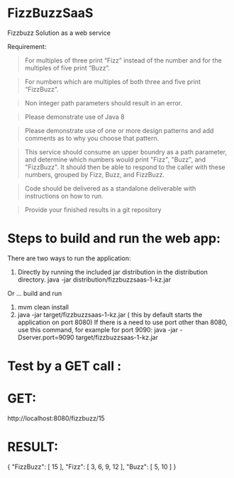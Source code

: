 # FizzBuzzSaaS
Fizzbuzz Solution as a web service

Requirement:
> For multiples of three print “Fizz” instead of the number and for the multiples of five print “Buzz”.
 
> For numbers which are multiples of both three and five print “FizzBuzz”.

> Non integer path parameters should result in an error.

> Please demonstrate use of Java 8

> Please demonstrate use of one or more design patterns and add comments as to why you choose that pattern.

> This service should consume an upper boundry as a path parameter, and determine which numbers would print "Fizz", "Buzz", and "FizzBuzz". 
  It should then be able to respond to the caller with these numbers, grouped by Fizz, Buzz, and FizzBuzz.
  
> Code should be delivered as a standalone deliverable with instructions on how to run.

> Provide your finished results in a git repository

# Steps to build and run the web app:

There are two ways to run the application:

1. Directly by running the included jar distribution in the distribution directory.
    java -jar distribution/fizzbuzzsaas-1-kz.jar

Or ... build and run

1. mvm clean install
2. java -jar target/fizzbuzzsaas-1-kz.jar
( this by default starts the application on port 8080)
If there is a need to use port other than 8080, use this command, for example for port 9090:
java -jar -Dserver.port=9090 target/fizzbuzzsaas-1-kz.jar

# Test by a GET call :

# GET:  

http://localhost:8080/fizzbuzz/15

# RESULT: 

{
    "FizzBuzz": [
        15
    ],
    "Fizz": [
        3,
        6,
        9,
        12
    ],
    "Buzz": [
        5,
        10
    ]
}